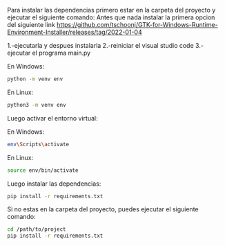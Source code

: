 Para instalar las dependencias primero estar en la carpeta del proyecto y ejecutar el siguiente comando:
Antes que nada instalar la primera opcion del siguiente link
https://github.com/tschoonj/GTK-for-Windows-Runtime-Environment-Installer/releases/tag/2022-01-04

1.-ejecutarla y despues instalarla
2.-reiniciar el visual studio code
3.- ejecutar el programa main.py


En Windows:

```bash
python -m venv env
```

En Linux:

```bash
python3 -m venv env
```

Luego activar el entorno virtual:

En Windows:

```bash
env\Scripts\activate
```

En Linux:

```bash
source env/bin/activate
```

Luego instalar las dependencias:

```bash
pip install -r requirements.txt
```

Si no estas en la carpeta del proyecto, puedes ejecutar el siguiente comando:

```bash
cd /path/to/project
pip install -r requirements.txt
```
